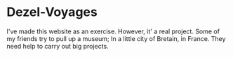 # Dezel-Voyages

I've made this website as an exercise. However, it' a real project. Some of my friends try to pull up a museum; In a little city of Bretain, in France. They need help to carry out big projects. 
